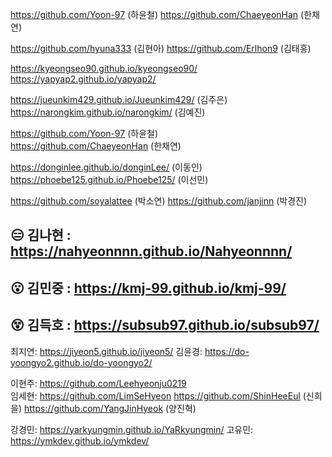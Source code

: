 
https://github.com/Yoon-97 (하윤철)
https://github.com/ChaeyeonHan (한채연)

https://github.com/hyuna333 (김현아)
https://github.com/Erlhon9 (김태홍)



https://kyeongseo90.github.io/kyeongseo90/
https://yapyap2.github.io/yapyap2/


https://jueunkim429.github.io/Jueunkim429/ (김주은)  
https://narongkim.github.io/narongkim/ (김예진)  

https://github.com/Yoon-97 (하윤철)  
https://github.com/ChaeyeonHan (한채연)  


https://donginlee.github.io/donginLee/ (이동인)
https://phoebe125.github.io/Phoebe125/ (이선민)

https://github.com/soyalattee (박소연)
https://github.com/janjinn (박경진)


## 😑 김나현 : https://nahyeonnnn.github.io/Nahyeonnnn/

## 😮 김민중 : https://kmj-99.github.io/kmj-99/

## 😵 김득호 : https://subsub97.github.io/subsub97/


최지연: https://jiyeon5.github.io/jiyeon5/
김윤경: https://do-yoongyo2.github.io/do-yoongyo2/

이현주: https://github.com/Leehyeonju0219  
임세현: https://github.com/LimSeHyeon
https://github.com/ShinHeeEul (신희을)
https://github.com/YangJinHyeok (양진혁)

강경민: https://yarkyungmin.github.io/YaRkyungmin/
고유민: https://ymkdev.github.io/ymkdev/
